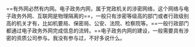==有外网必然有内网。电子政务内网，属于党政机关的涉密网络，这个网络与电子政务外网、互联网是物理隔离的==，一般只有涉密等级高的部门或者行政级别高的机关才有，比如机要局、保密局、公安、法院、检察院等。==一般行政部门都通过电子政务外网完成信息的流转。==电子政务内网的建设，一般需要具有涉密的资质公司参与。我没有参与过，不好多说什么。

